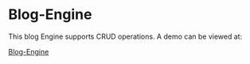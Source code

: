 # Blog-Engine

This blog Engine supports CRUD operations.
A demo can be viewed at:

[Blog-Engine](https://infinite-gorge-81486.herokuapp.com/)



